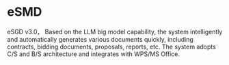 # eSMD
eSGD v3.0， Based on the LLM big model capability, the system intelligently and automatically generates various documents quickly, including contracts, bidding documents, proposals, reports, etc. The system adopts C/S and B/S architecture and integrates with WPS/MS Office.
